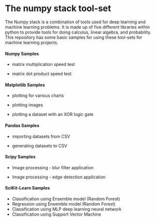 # The numpy stack tool-set

The Numpy stack is a combination of tools used for deep learning and machine learning problems. It is made up of five different libraries within python to provide tools for doing calculus, linear algebra, and probability. This repository has some basic samples for using these tool-sets for machine learning projects.



#### Numpy Samples

- matrix multiplication speed test

- matrix dot product speed test

  

#### Matplotlib Samples

- plotting for various charts

- plotting images

- plotting a dataset with an XOR logic gate

  

#### Pandas Samples

- importing datasets from CSV

- generating datasets to CSV

  

#### Scipy Samples

- Image processing - blur filter application

- Image processing - edge detection application

  

#### SciKit-Learn Samples

- Classification using Ensemble model (Random Forest)
- Regression using Ensemble model (Random Forest)
- Classification using  MLP deep learning neural network
- Classification using Support Vector Machine

